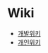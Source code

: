 # Wiki
- [개발위키](https://github.com/Sizuha/devdog/wiki)
- [개인위키](https://github.com/Sizuha/sizuha.github.io/wiki)
